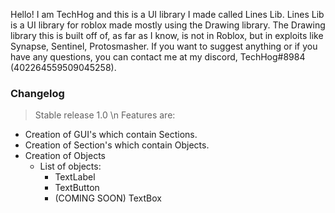 Hello! I am TechHog and this is a UI library I made called Lines Lib. 
Lines Lib is a UI library for roblox made mostly using the Drawing library. The Drawing library this is built off of, as far as I know, is not in Roblox, but in exploits
like Synapse, Sentinel, Protosmasher.
If you want to suggest anything or if you have any questions, you can contact me at my discord, TechHog#8984 (402264559509045258).

### __Changelog__

> Stable release 1.0 \n
> Features are: 
- Creation of GUI's which contain Sections.
- Creation of Section's which contain Objects.
- Creation of Objects
  - List of objects: 
    - TextLabel
    - TextButton
    - (COMING SOON) TextBox

